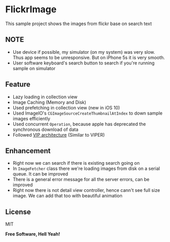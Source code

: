 # FlickrImage
This sample project shows the images from flickr base on search text

## NOTE
- Use device if possible, my simulator (on my system) was very slow. Thus app seems to be unresponsive. But on iPhone 5s it is very smooth.
- User software keyboard's search button to search if you're running sample on simulator


## Feature

- Lazy loading in collection view
- Image Caching (Memory and Disk)
- Used prefetching in collection view (new in iOS 10)
- Used ImageIO's `CGImageSourceCreateThumbnailAtIndex` to down sample images efficiently
- Used concurrent `Operation`, because apple has deprecated the synchronous download of data
- Followed [VIP architecture](https://hackernoon.com/introducing-clean-swift-architecture-vip-770a639ad7bf) (Similar to VIPER) 

## Enhancement

- Right now we can search if there is existing search going on
- In `ImageFetcher` class there we're loading images from disk on a serial queue. It can be improved
- There is a general error message for all the server errors, can be improved
- Right now there is not detail view controller, hence cann't see full size image. We can add that too with beautiful animation

## License


MIT


**Free Software, Hell Yeah!**

